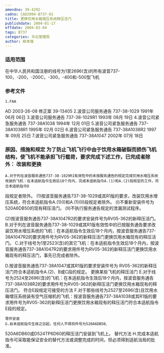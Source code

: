```yaml
---
amendno: 39-4292
cadno: CAD2004-B737-01
title: 更换饮用水箱增压系统释压活门
publishdate: 2004-01-17
effdate: 2004-02-04
tags: B737
categories: 华北管理局
author: 柳本强
---
```


### 适用范围 
在中华人民共和国注册的线号为1至2696(含)的所有波音737-100，-200，-200C，-300，-400和-500型飞机

<!--more-->
### 参考文件
    1.FAA 
AD 2003-26-08 修正案 39-13405
    2.波音公司服务通告 737-38-1029  1991年 06月 06日
    3.波音公司服务通告 737-38-1029R1  1993年 08月 19日
    4.波音公司紧急服务通告 737-38A1038  1994年 12月 01日
    5.波音公司紧急服务通告 737-38A1038R1  1995年 02月 02日
    6.波音公司紧急服务通告 737-38A1038R2  1997年 09月 25日
    7.波音公司紧急服务通告 737-38A1047  2002年 07月 18日

### 原因、措施和规定 为了防止飞机飞行中由于饮用水箱破裂而损伤飞机结构，使飞机不能承担飞行载荷，要求完成下述工作，已完成者除外：    改装和更换 
    A.对于列在波音服务通告737-38-1029R1有效性中的未按服务通告的规定完成饮用水增压系统改装的飞机：在本适航指令生效后18个月内，完成本适航指令A.(1)和A.(2)段规定的工作，符合本适航指令D
  
段规定者除外。 
     (1)按波音服务通告737-38-1029或其R1版的要求，改装饮用水增压系统，符合本适航指令A.(1)(I)和A.(1)(II)段规定者除外。 
      (I)不重新安装件号为520A6DB50的现有释压活门。 
      (II)不执行服务通告规定的泄漏测试程序。 

 (2)按波音服务通告737-38A1047R2的要求安装件号为RV05-362的新释压活门。 
    B.对于列在波音服务通告737-38-1029或其R1版有效性中的已按服务通告要求改装饮用水增压系统的飞机：在本适航指令生效后18个月内，按波音服务通告737-38A1047R2的要求用件号为RV05-362的新释压活门更换饮用水箱现有的释压活门。
    C.对于线号为1至2523(含)的其它飞机：在本适航指令生效后18个月内，按波音服务通告737-38A1047R2的要求用件号为RV05-362的新释压活门更换饮用水箱现有的释压活门，事先已完成者除外。 

D.按波音服务通告737-38A1047或其R1版的要求安装件号为
RV05-362的新释压活门符合本适航指令A.(2)、B或C段的规定。     更换某些飞机的释压活门 
    E.对于线号为2524至2696(含)的飞机：在本适航指令生效后18个月内，按波音服务通告737-38A1038R2的要求用件号为RV05-362的新释压活门更换饮用水箱现有的释压活门。
    符合E段规定可接受的方法 
    F.对于那些线号为2527至2696(含)且饮用水箱增压系统装有空气压缩机的飞机：按波音服务通告737-38A1038或其R1版的要求用件号为RV05-362的新释压活门更换饮用水箱现有的释压活门符合本适航指令E段的规定。 

    零件安装 
    G.自本适航指令生效之日起，任何人不得将件号为520A6DB50、
520A6DB60或D524TP6D60的释压活门安装到飞机上。     替代方法 
    H.完成本适航指令可采取能保证安全的替代方法或调整完成的时间，但必须得到适航当局的批准。
